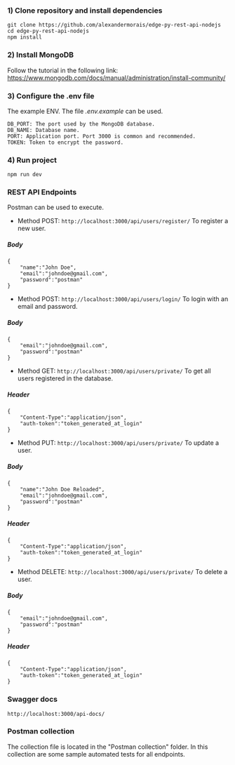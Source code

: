 ### 1) Clone repository and install dependencies
``` 
git clone https://github.com/alexandermorais/edge-py-rest-api-nodejs
cd edge-py-rest-api-nodejs
npm install
```

### 2) Install MongoDB

Follow the tutorial in the following link:
https://www.mongodb.com/docs/manual/administration/install-community/

### 3) Configure the .env file
The example ENV. The file _.env.example_ can be used.
```
DB_PORT: The port used by the MongoDB database.
DB_NAME: Database name.
PORT: Application port. Port 3000 is common and recommended.
TOKEN: Token to encrypt the password.
```
### 4) Run project
```
npm run dev
```
### REST API Endpoints
Postman can be used to execute.

* Method POST: ```http://localhost:3000/api/users/register/```
To register a new user.
##### Body
```
{
    "name":"John Doe",
    "email":"johndoe@gmail.com",
    "password":"postman"
}
```
* Method POST: ```http://localhost:3000/api/users/login/```
To login with an email and password.
##### Body
```
{
    "email":"johndoe@gmail.com",
    "password":"postman"
}
```
* Method GET: ```http://localhost:3000/api/users/private/```
To get all users registered in the database.
##### Header
```
{
    "Content-Type":"application/json",
    "auth-token":"token_generated_at_login"
}
```
* Method PUT: ```http://localhost:3000/api/users/private/```
To update a user.
##### Body
```
{
    "name":"John Doe Reloaded",
    "email":"johndoe@gmail.com",
    "password":"postman"
}
```
##### Header
```
{
    "Content-Type":"application/json",
    "auth-token":"token_generated_at_login"
}
```
* Method DELETE: ```http://localhost:3000/api/users/private/```
To delete a user.
##### Body
```
{
    "email":"johndoe@gmail.com",
    "password":"postman"
}
```
##### Header
```
{
    "Content-Type":"application/json",
    "auth-token":"token_generated_at_login"
}
```
### Swagger docs
```http://localhost:3000/api-docs/```

### Postman collection
The collection file is located in the "Postman collection" folder. In this collection are some sample automated tests for all endpoints.
